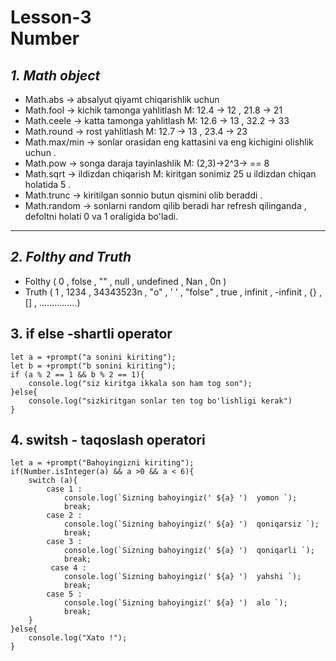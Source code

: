 # Lesson-3 <br> Number

##   *1. Math object*

- Math.abs  -> absalyut qiyamt chiqarishlik uchun
- Math.fool -> kichik tamonga yahlitlash M: 12.4 -> 12 , 21.8 -> 21 
- Math.ceele -> katta tamonga yahlitlash M: 12.6 -> 13 , 32.2 -> 33
- Math.round -> rost yahlitlash M: 12.7 -> 13 , 23.4 -> 23
- Math.max/min -> sonlar orasidan eng kattasini va eng kichigini olishlik uchun .
- Math.pow -> songa daraja tayinlashlik M: (2,3)->2^3-> == 8
- Math.sqrt -> ildizdan chiqarish M: kiritgan sonimiz 25 u ildizdan chiqan holatida 5 .
- Math.trunc -> kiritilgan sonnio butun qismini olib beraddi .
- Math.random -> sonlarni random qilib beradi har refresh qilinganda , defoltni holati 0 va 1 oraligida bo'ladi.
<hr>

## *2. Folthy and Truth*
- Folthy ( 0 , folse , "" , null , undefined , Nan , 0n )
- Truth ( 1 , 1234 , 34343523n , "o" , '  ' , "folse" , true , infinit , -infinit , {} , [] , ...............)

## 3. if else -shartli operator
```
let a = +prompt("a sonini kiriting");
let b = +prompt("b sonini kiriting");
if (a % 2 == 1 && b % 2 == 1){
    console.log("siz kiritga ikkala son ham tog son");
}else{
    console.log("sizkiritgan sonlar ten tog bo'lishligi kerak")
}
```

## 4. switsh - taqoslash operatori

```
let a = +prompt("Bahoyingizni kiriting");
if(Number.isInteger(a) && a >0 && a < 6){
    switch (a){
        case 1 :
            console.log(`Sizning bahoyingiz(' ${a} ')  yomon `);
            break;
        case 2 :
            console.log(`Sizning bahoyingiz(' ${a} ')  qoniqarsiz `);
            break;
        case 3 :
            console.log(`Sizning bahoyingiz(' ${a} ')  qoniqarli `);
            break;
         case 4 :
            console.log(`Sizning bahoyingiz(' ${a} ')  yahshi `);
            break;
        case 5 :
            console.log(`Sizning bahoyingiz(' ${a} ')  alo `);
            break;   
    }
}else{
    console.log("Xato !");
}
```